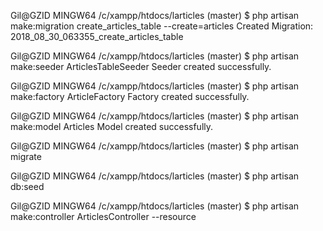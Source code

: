 Gil@GZID MINGW64 /c/xampp/htdocs/larticles (master)
$ php artisan make:migration create_articles_table --create=articles
Created Migration: 2018_08_30_063355_create_articles_table

Gil@GZID MINGW64 /c/xampp/htdocs/larticles (master)
$ php artisan make:seeder ArticlesTableSeeder
Seeder created successfully.

Gil@GZID MINGW64 /c/xampp/htdocs/larticles (master)
$ php artisan make:factory ArticleFactory
Factory created successfully.

Gil@GZID MINGW64 /c/xampp/htdocs/larticles (master)
$ php artisan make:model Articles
Model created successfully.

Gil@GZID MINGW64 /c/xampp/htdocs/larticles (master)
$ php artisan migrate

Gil@GZID MINGW64 /c/xampp/htdocs/larticles (master)
$ php artisan db:seed

Gil@GZID MINGW64 /c/xampp/htdocs/larticles (master)
$ php artisan make:controller ArticlesController --resource